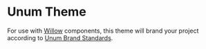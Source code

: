 # Unum Theme

For use with [Willow](https://github.com/unumux/willow) components, this theme will brand your project according to [Unum Brand Standards](http://toolkit.unumux.com/).
